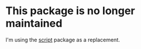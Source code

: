 # This package is no longer maintained

I'm using the [script](https://atom.io/packages/script) package as a replacement.
